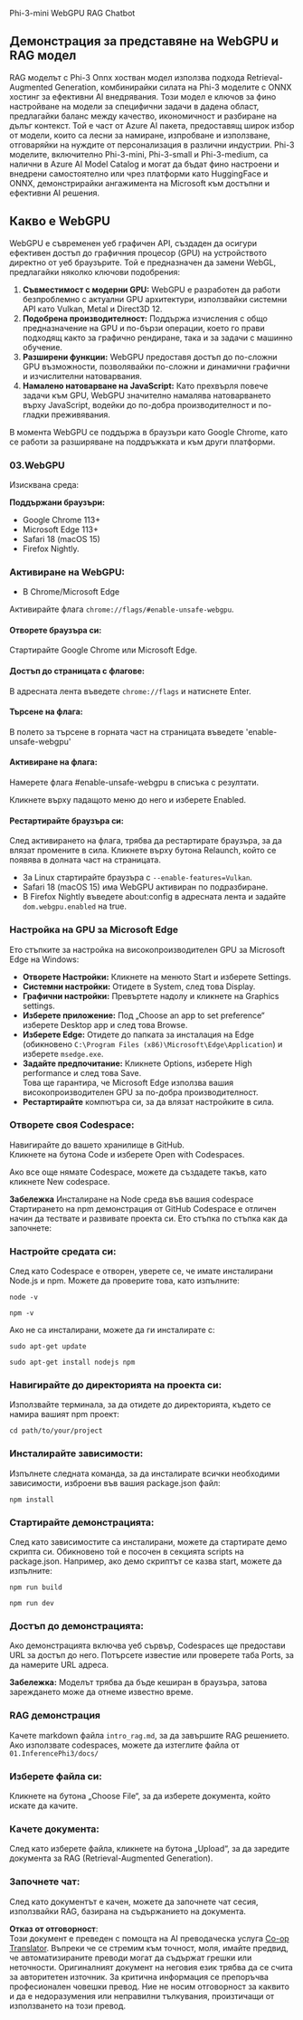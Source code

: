 <!--
CO_OP_TRANSLATOR_METADATA:
{
  "original_hash": "4aac6b8a5dcbbe9a32b47be30340cac2",
  "translation_date": "2025-07-16T17:21:45+00:00",
  "source_file": "code/08.RAG/rag_webgpu_chat/README.md",
  "language_code": "bg"
}
-->
Phi-3-mini WebGPU RAG Chatbot

## Демонстрация за представяне на WebGPU и RAG модел
RAG моделът с Phi-3 Onnx хостван модел използва подхода Retrieval-Augmented Generation, комбинирайки силата на Phi-3 моделите с ONNX хостинг за ефективни AI внедрявания. Този модел е ключов за фино настройване на модели за специфични задачи в дадена област, предлагайки баланс между качество, икономичност и разбиране на дълъг контекст. Той е част от Azure AI пакета, предоставящ широк избор от модели, които са лесни за намиране, изпробване и използване, отговаряйки на нуждите от персонализация в различни индустрии. Phi-3 моделите, включително Phi-3-mini, Phi-3-small и Phi-3-medium, са налични в Azure AI Model Catalog и могат да бъдат фино настроени и внедрени самостоятелно или чрез платформи като HuggingFace и ONNX, демонстрирайки ангажимента на Microsoft към достъпни и ефективни AI решения.

## Какво е WebGPU
WebGPU е съвременен уеб графичен API, създаден да осигури ефективен достъп до графичния процесор (GPU) на устройството директно от уеб браузърите. Той е предназначен да замени WebGL, предлагайки няколко ключови подобрения:

1. **Съвместимост с модерни GPU:** WebGPU е разработен да работи безпроблемно с актуални GPU архитектури, използвайки системни API като Vulkan, Metal и Direct3D 12.
2. **Подобрена производителност:** Поддържа изчисления с общо предназначение на GPU и по-бързи операции, което го прави подходящ както за графично рендиране, така и за задачи с машинно обучение.
3. **Разширени функции:** WebGPU предоставя достъп до по-сложни GPU възможности, позволявайки по-сложни и динамични графични и изчислителни натоварвания.
4. **Намалено натоварване на JavaScript:** Като прехвърля повече задачи към GPU, WebGPU значително намалява натоварването върху JavaScript, водейки до по-добра производителност и по-гладки преживявания.

В момента WebGPU се поддържа в браузъри като Google Chrome, като се работи за разширяване на поддръжката и към други платформи.

### 03.WebGPU
Изисквана среда:

**Поддържани браузъри:**  
- Google Chrome 113+  
- Microsoft Edge 113+  
- Safari 18 (macOS 15)  
- Firefox Nightly.

### Активиране на WebGPU:

- В Chrome/Microsoft Edge

Активирайте флага `chrome://flags/#enable-unsafe-webgpu`.

#### Отворете браузъра си:
Стартирайте Google Chrome или Microsoft Edge.

#### Достъп до страницата с флагове:
В адресната лента въведете `chrome://flags` и натиснете Enter.

#### Търсене на флага:
В полето за търсене в горната част на страницата въведете 'enable-unsafe-webgpu'

#### Активиране на флага:
Намерете флага #enable-unsafe-webgpu в списъка с резултати.

Кликнете върху падащото меню до него и изберете Enabled.

#### Рестартирайте браузъра си:

След активирането на флага, трябва да рестартирате браузъра, за да влязат промените в сила. Кликнете върху бутона Relaunch, който се появява в долната част на страницата.

- За Linux стартирайте браузъра с `--enable-features=Vulkan`.
- Safari 18 (macOS 15) има WebGPU активиран по подразбиране.
- В Firefox Nightly въведете about:config в адресната лента и задайте `dom.webgpu.enabled` на true.

### Настройка на GPU за Microsoft Edge

Ето стъпките за настройка на високопроизводителен GPU за Microsoft Edge на Windows:

- **Отворете Настройки:** Кликнете на менюто Start и изберете Settings.
- **Системни настройки:** Отидете в System, след това Display.
- **Графични настройки:** Превъртете надолу и кликнете на Graphics settings.
- **Изберете приложение:** Под „Choose an app to set preference“ изберете Desktop app и след това Browse.
- **Изберете Edge:** Отидете до папката за инсталация на Edge (обикновено `C:\Program Files (x86)\Microsoft\Edge\Application`) и изберете `msedge.exe`.
- **Задайте предпочитание:** Кликнете Options, изберете High performance и след това Save.  
Това ще гарантира, че Microsoft Edge използва вашия високопроизводителен GPU за по-добра производителност.  
- **Рестартирайте** компютъра си, за да влязат настройките в сила.

### Отворете своя Codespace:
Навигирайте до вашето хранилище в GitHub.  
Кликнете на бутона Code и изберете Open with Codespaces.

Ако все още нямате Codespace, можете да създадете такъв, като кликнете New codespace.

**Забележка** Инсталиране на Node среда във вашия codespace  
Стартирането на npm демонстрация от GitHub Codespace е отличен начин да тествате и развивате проекта си. Ето стъпка по стъпка как да започнете:

### Настройте средата си:
След като Codespace е отворен, уверете се, че имате инсталирани Node.js и npm. Можете да проверите това, като изпълните:  
```
node -v
```  
```
npm -v
```

Ако не са инсталирани, можете да ги инсталирате с:  
```
sudo apt-get update
```  
```
sudo apt-get install nodejs npm
```

### Навигирайте до директорията на проекта си:
Използвайте терминала, за да отидете до директорията, където се намира вашият npm проект:  
```
cd path/to/your/project
```

### Инсталирайте зависимости:
Изпълнете следната команда, за да инсталирате всички необходими зависимости, изброени във вашия package.json файл:  

```
npm install
```

### Стартирайте демонстрацията:
След като зависимостите са инсталирани, можете да стартирате демо скрипта си. Обикновено той е посочен в секцията scripts на package.json. Например, ако демо скриптът се казва start, можете да изпълните:  

```
npm run build
```  
```
npm run dev
```

### Достъп до демонстрацията:
Ако демонстрацията включва уеб сървър, Codespaces ще предостави URL за достъп до него. Потърсете известие или проверете таба Ports, за да намерите URL адреса.

**Забележка:** Моделът трябва да бъде кеширан в браузъра, затова зареждането може да отнеме известно време.

### RAG демонстрация
Качете markdown файла `intro_rag.md`, за да завършите RAG решението. Ако използвате codespaces, можете да изтеглите файла от `01.InferencePhi3/docs/`

### Изберете файла си:
Кликнете на бутона „Choose File“, за да изберете документа, който искате да качите.

### Качете документа:
След като изберете файла, кликнете на бутона „Upload“, за да заредите документа за RAG (Retrieval-Augmented Generation).

### Започнете чат:
След като документът е качен, можете да започнете чат сесия, използвайки RAG, базирана на съдържанието на документа.

**Отказ от отговорност**:  
Този документ е преведен с помощта на AI преводаческа услуга [Co-op Translator](https://github.com/Azure/co-op-translator). Въпреки че се стремим към точност, моля, имайте предвид, че автоматизираните преводи могат да съдържат грешки или неточности. Оригиналният документ на неговия език трябва да се счита за авторитетен източник. За критична информация се препоръчва професионален човешки превод. Ние не носим отговорност за каквито и да е недоразумения или неправилни тълкувания, произтичащи от използването на този превод.
